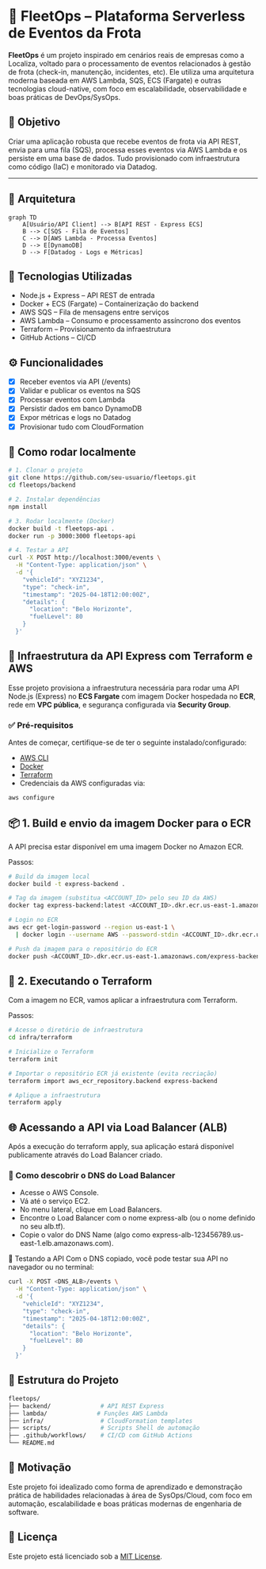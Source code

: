 # 🚗 FleetOps – Plataforma Serverless de Eventos da Frota

**FleetOps** é um projeto inspirado em cenários reais de empresas como a Localiza, voltado para o processamento de eventos relacionados à gestão de frota (check-in, manutenção, incidentes, etc). Ele utiliza uma arquitetura moderna baseada em AWS Lambda, SQS, ECS (Fargate) e outras tecnologias cloud-native, com foco em escalabilidade, observabilidade e boas práticas de DevOps/SysOps.

## 🎯 Objetivo

Criar uma aplicação robusta que recebe eventos de frota via API REST, envia para uma fila (SQS), processa esses eventos via AWS Lambda e os persiste em uma base de dados. Tudo provisionado com infraestrutura como código (IaC) e monitorado via Datadog.

---

## 🧱 Arquitetura

```mermaid
graph TD
    A[Usuário/API Client] --> B[API REST - Express ECS]
    B --> C[SQS - Fila de Eventos]
    C --> D[AWS Lambda - Processa Eventos]
    D --> E[DynamoDB]
    D --> F[Datadog - Logs e Métricas]
```

## 🔧 Tecnologias Utilizadas

- Node.js + Express – API REST de entrada
- Docker + ECS (Fargate) – Containerização do backend
- AWS SQS – Fila de mensagens entre serviços
- AWS Lambda – Consumo e processamento assíncrono dos eventos
- Terraform – Provisionamento da infraestrutura
- GitHub Actions – CI/CD

## ⚙️ Funcionalidades

- [X] Receber eventos via API (/events)
- [X] Validar e publicar os eventos na SQS
- [X] Processar eventos com Lambda
- [X] Persistir dados em banco DynamoDB
- [X] Expor métricas e logs no Datadog
- [X] Provisionar tudo com CloudFormation

## 🚀 Como rodar localmente

```bash
# 1. Clonar o projeto
git clone https://github.com/seu-usuario/fleetops.git
cd fleetops/backend

# 2. Instalar dependências
npm install

# 3. Rodar localmente (Docker)
docker build -t fleetops-api .
docker run -p 3000:3000 fleetops-api

# 4. Testar a API
curl -X POST http://localhost:3000/events \
  -H "Content-Type: application/json" \
  -d '{
    "vehicleId": "XYZ1234",
    "type": "check-in",
    "timestamp": "2025-04-18T12:00:00Z",
    "details": {
      "location": "Belo Horizonte",
      "fuelLevel": 80
    }
  }'
```


## 🚀 Infraestrutura da API Express com Terraform e AWS

Esse projeto provisiona a infraestrutura necessária para rodar uma API Node.js (Express) no **ECS Fargate** com imagem Docker hospedada no **ECR**, rede em **VPC pública**, e segurança configurada via **Security Group**.


### ✅ Pré-requisitos

Antes de começar, certifique-se de ter o seguinte instalado/configurado:

- [AWS CLI](https://docs.aws.amazon.com/cli/latest/userguide/install-cliv2.html)
- [Docker](https://www.docker.com/products/docker-desktop/)
- [Terraform](https://developer.hashicorp.com/terraform/install)
- Credenciais da AWS configuradas via:

```bash
aws configure
```

## 📦 1. Build e envio da imagem Docker para o ECR

A API precisa estar disponível em uma imagem Docker no Amazon ECR.

Passos:

```bash
# Build da imagem local
docker build -t express-backend .

# Tag da imagem (substitua <ACCOUNT_ID> pelo seu ID da AWS)
docker tag express-backend:latest <ACCOUNT_ID>.dkr.ecr.us-east-1.amazonaws.com/express-backend:latest

# Login no ECR
aws ecr get-login-password --region us-east-1 \
  | docker login --username AWS --password-stdin <ACCOUNT_ID>.dkr.ecr.us-east-1.amazonaws.com

# Push da imagem para o repositório do ECR
docker push <ACCOUNT_ID>.dkr.ecr.us-east-1.amazonaws.com/express-backend:latest
```

## 📁 2. Executando o Terraform

Com a imagem no ECR, vamos aplicar a infraestrutura com Terraform.

Passos:

```bash
# Acesse o diretório de infraestrutura
cd infra/terraform

# Inicialize o Terraform
terraform init

# Importar o repositório ECR já existente (evita recriação)
terraform import aws_ecr_repository.backend express-backend

# Aplique a infraestrutura
terraform apply
```

## 🌐 Acessando a API via Load Balancer (ALB)

Após a execução do terraform apply, sua aplicação estará disponível publicamente através do Load Balancer criado.

### 🔎 Como descobrir o DNS do Load Balancer

- Acesse o AWS Console.
- Vá até o serviço EC2.
- No menu lateral, clique em Load Balancers.
- Encontre o Load Balancer com o nome express-alb (ou o nome definido no seu alb.tf).
- Copie o valor do DNS Name (algo como express-alb-123456789.us-east-1.elb.amazonaws.com).

🚀 Testando a API
Com o DNS copiado, você pode testar sua API no navegador ou no terminal:

```bash
curl -X POST <DNS_ALB>/events \
  -H "Content-Type: application/json" \
  -d '{
    "vehicleId": "XYZ1234",
    "type": "check-in",
    "timestamp": "2025-04-18T12:00:00Z",
    "details": {
      "location": "Belo Horizonte",
      "fuelLevel": 80
    }
  }'
```

## 📁 Estrutura do Projeto

```bash
fleetops/
├── backend/              # API REST Express
├── lambda/              # Funções AWS Lambda
├── infra/                # CloudFormation templates
├── scripts/              # Scripts Shell de automação
├── .github/workflows/    # CI/CD com GitHub Actions
└── README.md
```

## 🧠 Motivação

Este projeto foi idealizado como forma de aprendizado e demonstração prática de habilidades relacionadas à área de SysOps/Cloud, com foco em automação, escalabilidade e boas práticas modernas de engenharia de software.

## 📜 Licença

Este projeto está licenciado sob a [MIT License](https://mit-license.org).
